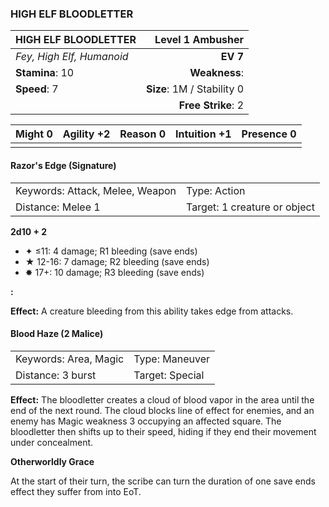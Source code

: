 ### HIGH ELF BLOODLETTER

| HIGH ELF BLOODLETTER      |       **Level 1 Ambusher** |
| :------------------------ | -------------------------: |
| *Fey, High Elf, Humanoid* |                   **EV 7** |
| **Stamina**: 10           |              **Weakness**: |
| **Speed**: 7              | **Size**: 1M / Stability 0 |
|                           |         **Free Strike**: 2 |

| **Might** 0 | **Agility** +2 | **Reason** 0 | **Intuition** +1 | **Presence** 0 |
| ----------- | -------------- | ------------ | ---------------- | -------------- |
|             |                |              |                  |                |

#### Razor's Edge (Signature)

|                                 |                              |
| :------------------------------ | :--------------------------- |
| Keywords: Attack, Melee, Weapon | Type: Action                 |
| Distance: Melee 1               | Target: 1 creature or object |

**2d10 + 2**

- ✦ ≤11: 4 damage; R1 bleeding (save ends)
- ★ 12-16: 7 damage; R2 bleeding (save ends)
- ✸ 17+: 10 damage; R3 bleeding (save ends)

**:**

**Effect:** A creature bleeding from this ability takes edge from attacks.

#### Blood Haze (2 Malice)

|                       |                 |
| :-------------------- | :-------------- |
| Keywords: Area, Magic | Type: Maneuver  |
| Distance: 3 burst     | Target: Special |

**Effect:** The bloodletter creates a cloud of blood vapor in the area until the end of the next round. The cloud blocks line of effect for enemies, and an enemy has Magic weakness 3 occupying an affected square. The bloodletter then shifts up to their speed, hiding if they end their movement under concealment.

**Otherworldly Grace**

At the start of their turn, the scribe can turn the duration of one save ends effect they suffer from into EoT.
